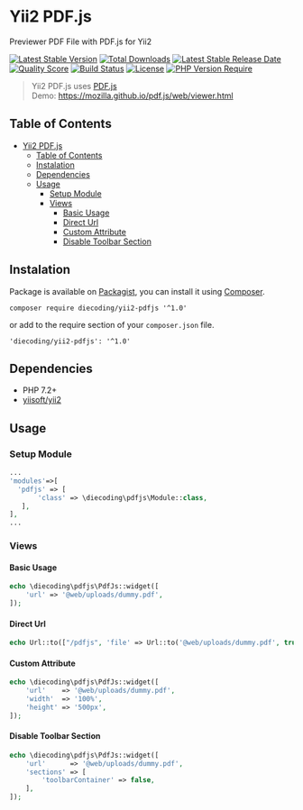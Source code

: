 # Yii2 PDF.js

Previewer PDF File with PDF.js for Yii2

[![Latest Stable Version](https://img.shields.io/packagist/v/diecoding/yii2-pdfjs?label=stable)](https://packagist.org/packages/diecoding/yii2-pdfjs)
[![Total Downloads](https://img.shields.io/packagist/dt/diecoding/yii2-pdfjs)](https://packagist.org/packages/diecoding/yii2-pdfjs)
[![Latest Stable Release Date](https://img.shields.io/github/release-date/sugeng-sulistiyawan/yii2-pdfjs)](https://github.com/sugeng-sulistiyawan/yii2-pdfjs)
[![Quality Score](https://img.shields.io/scrutinizer/quality/g/sugeng-sulistiyawan/yii2-pdfjs)](https://scrutinizer-ci.com/g/sugeng-sulistiyawan/yii2-pdfjs)
[![Build Status](https://img.shields.io/travis/com/sugeng-sulistiyawan/yii2-pdfjs)](https://app.travis-ci.com/sugeng-sulistiyawan/yii2-pdfjs)
[![License](https://img.shields.io/github/license/sugeng-sulistiyawan/yii2-pdfjs)](https://github.com/sugeng-sulistiyawan/yii2-pdfjs)
[![PHP Version Require](https://img.shields.io/packagist/dependency-v/diecoding/yii2-pdfjs/php?color=6f73a6)](https://packagist.org/packages/diecoding/yii2-pdfjs)

> Yii2 PDF.js uses [PDF.js](https://mozilla.github.io/pdf.js/) <br> Demo: <https://mozilla.github.io/pdf.js/web/viewer.html>

## Table of Contents

- [Yii2 PDF.js](#yii2-pdfjs)
  - [Table of Contents](#table-of-contents)
  - [Instalation](#instalation)
  - [Dependencies](#dependencies)
  - [Usage](#usage)
    - [Setup Module](#setup-module)
    - [Views](#views)
      - [Basic Usage](#basic-usage)
      - [Direct Url](#direct-url)
      - [Custom Attribute](#custom-attribute)
      - [Disable Toolbar Section](#disable-toolbar-section)

## Instalation

Package is available on [Packagist](https://packagist.org/packages/diecoding/yii2-pdfjs), you can install it using [Composer](https://getcomposer.org).

```shell
composer require diecoding/yii2-pdfjs '^1.0'
```

or add to the require section of your `composer.json` file.

```shell
'diecoding/yii2-pdfjs': '^1.0'
```

## Dependencies

- PHP 7.2+
- [yiisoft/yii2](https://github.com/yiisoft/yii2)

## Usage

### Setup Module

```php
...
'modules'=>[
  'pdfjs' => [
       'class' => \diecoding\pdfjs\Module::class,
   ],
],
...

```

### Views

#### Basic Usage

```php
echo \diecoding\pdfjs\PdfJs::widget([
    'url' => '@web/uploads/dummy.pdf',
]);
```

#### Direct Url

```php
echo Url::to(["/pdfjs", 'file' => Url::to('@web/uploads/dummy.pdf', true)], true);
```

#### Custom Attribute

```php
echo \diecoding\pdfjs\PdfJs::widget([
    'url'    => '@web/uploads/dummy.pdf',
    'width'  => '100%',
    'height' => '500px',
]);
```

#### Disable Toolbar Section

```php
echo \diecoding\pdfjs\PdfJs::widget([
    'url'      => '@web/uploads/dummy.pdf',
    'sections' => [
        'toolbarContainer' => false,
    ],
]);
```
